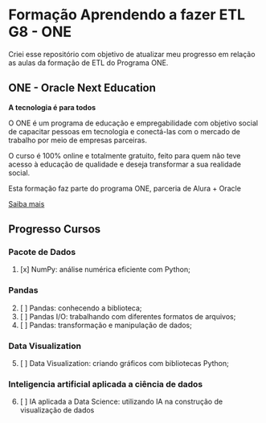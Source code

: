# Formação Aprendendo a fazer ETL G8 - ONE
Criei esse repositório com objetivo de atualizar meu progresso em relação as aulas da formação de ETL do Programa ONE.

## ONE - Oracle Next Education

**A tecnologia é para todos**

O ONE é um programa de educação e empregabilidade com objetivo social de capacitar pessoas em tecnologia e conectá-las com o mercado de trabalho por meio de empresas parceiras.

O curso é 100% online e totalmente gratuito, feito para quem não teve acesso à educação de qualidade e deseja transformar a sua realidade social.

Esta formação faz parte do programa ONE, parceria de Alura + Oracle

[Saiba mais](https://www.oracle.com/br/education/oracle-next-education/)

## Progresso Cursos

### Pacote de Dados
1. [x] NumPy: análise numérica eficiente com Python;
### Pandas
2. [ ] Pandas: conhecendo a biblioteca;
3. [ ] Pandas I/O: trabalhando com diferentes formatos de arquivos;
4. [ ] Pandas: transformação e manipulação de dados;
### Data Visualization
5. [ ] Data Visualization: criando gráficos com bibliotecas Python;
### Inteligencia artificial aplicada a ciência de dados
6. [ ] IA aplicada a Data Science: utilizando IA na construção de visualização de dados
